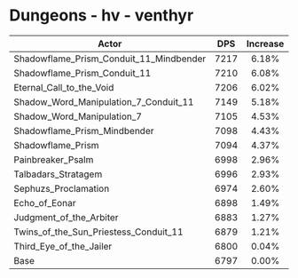 # Dungeons - hv - venthyr
| Actor | DPS | Increase |
|---|:---:|:---:|
|Shadowflame_Prism_Conduit_11_Mindbender|7217|6.18%|
|Shadowflame_Prism_Conduit_11|7210|6.08%|
|Eternal_Call_to_the_Void|7206|6.02%|
|Shadow_Word_Manipulation_7_Conduit_11|7149|5.18%|
|Shadow_Word_Manipulation_7|7105|4.53%|
|Shadowflame_Prism_Mindbender|7098|4.43%|
|Shadowflame_Prism|7094|4.37%|
|Painbreaker_Psalm|6998|2.96%|
|Talbadars_Stratagem|6996|2.93%|
|Sephuzs_Proclamation|6974|2.60%|
|Echo_of_Eonar|6898|1.49%|
|Judgment_of_the_Arbiter|6883|1.27%|
|Twins_of_the_Sun_Priestess_Conduit_11|6879|1.21%|
|Third_Eye_of_the_Jailer|6800|0.04%|
|Base|6797|0.00%|
